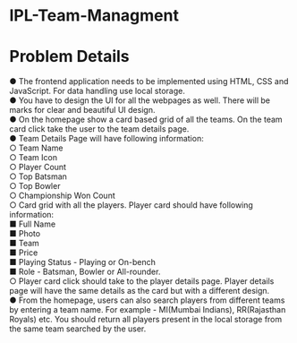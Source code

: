 # IPL-Team-Managment

# Problem Details <br/>
● The frontend application needs to be implemented using HTML, CSS
and JavaScript. For data handling use local storage.<br/>
● You have to design the UI for all the webpages as well. There will be
marks for clear and beautiful UI design.<br/>
● On the homepage show a card based grid of all the teams. On the
team card click take the user to the team details page.<br/>
● Team Details Page will have following information:<br/>
○ Team Name<br/>
○ Team Icon<br/>
○ Player Count<br/>
○ Top Batsman<br/>
○ Top Bowler<br/>
○ Championship Won Count<br/>
○ Card grid with all the players. Player card should have following
information:<br/>
■ Full Name<br/>
■ Photo<br/>
■ Team<br/>
■ Price<br/>
■ Playing Status - Playing or On-bench<br/>
■ Role - Batsman, Bowler or All-rounder.<br/>
○ Player card click should take to the player details page. Player
details page will have the same details as the card but with a
different design.<br/>
● From the homepage, users can also search players from different
teams by entering a team name. For example - MI(Mumbai Indians),
RR(Rajasthan Royals) etc. You should return all players present in the
local storage from the same team searched by the user.
